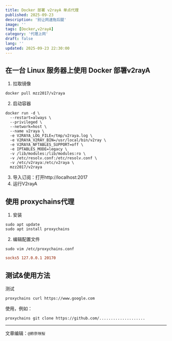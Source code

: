 ```yaml
---
title: Docker 部署 v2rayA 单点代理
published: 2025-09-23
description: '别让网速拖后腿'
image: ''
tags: [Docker,v2rayA]
category: '代理上网'
draft: false 
lang: ''
updated: 2025-09-23 22:30:00
---
```

## 在一台 Linux 服务器上使用 Docker 部署v2rayA
1. 拉取镜像
```
docker pull mzz2017/v2raya
```
2. 启动容器
```
docker run -d \
  --restart=always \
  --privileged \
  --network=host \
  --name v2raya \
  -e V2RAYA_LOG_FILE=/tmp/v2raya.log \
  -e V2RAYA_V2RAY_BIN=/usr/local/bin/v2ray \
  -e V2RAYA_NFTABLES_SUPPORT=off \
  -e IPTABLES_MODE=legacy \
  -v /lib/modules:/lib/modules:ro \
  -v /etc/resolv.conf:/etc/resolv.conf \
  -v /etc/v2raya:/etc/v2raya \
  mzz2017/v2raya
```
3. 导入订阅：打开http://localhost:2017
4. 运行V2rayA

## 使用 proxychains代理
1. 安装
```
sudo apt update 
sudo apt install proxychains
```
2. 编辑配置文件
```
sudo vim /etc/proxychains.conf
```
```conf title="/etc/proxychains.conf"
socks5 127.0.0.1 20170
```

## 测试&使用方法
测试
```
proxychains curl https://www.google.com
```
使用，例如：
```
proxychains git clone https://github.com/....................
```

---

文章编辑：`@鈴奈咲桜`